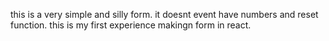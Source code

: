 this is a very simple and silly form. it doesnt event have  numbers and reset function. this is my first experience makingn form in react.
